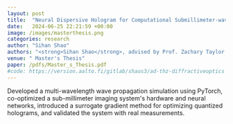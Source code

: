 ```yaml
---
layout: post
title:  "Neural Dispersive Hologram for Computational Submillimeter-wave Imaging"
date:   2024-06-25 22:21:59 +00:00
image: /images/masterthesis.png
categories: research
author: "Sihan Shao"
authors: "<strong>Sihan Shao</strong>, advised by Prof. Zachary Taylor and D.Sc. Aleksi Tamminen."
venue: " Master's Thesis"
paper: /pdfs/Master_s_Thesis.pdf
#code: https://version.aalto.fi/gitlab/shaos3/ad-thz-diffractiveoptics
---
```

Developed a multi-wavelength wave propagation simulation using PyTorch, co-optimized a sub-millimeter imaging system's hardware and neural networks, introduced a surrogate gradient method for optimizing quantized holograms, and validated the system with real measurements.
